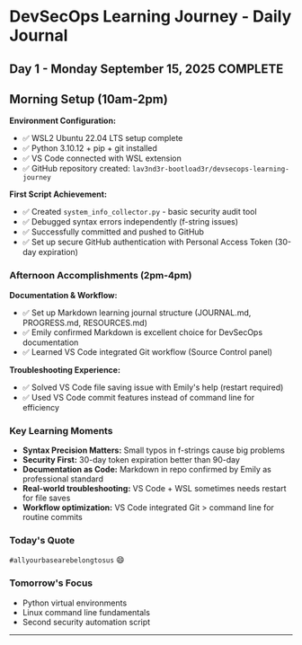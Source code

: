 # DevSecOps Learning Journey - Daily Journal

## Day 1 - Monday September 15, 2025 COMPLETE   

## Morning Setup (10am-2pm)
**Environment Configuration:**
- ✅ WSL2 Ubuntu 22.04 LTS setup complete
- ✅ Python 3.10.12 + pip + git installed  
- ✅ VS Code connected with WSL extension
- ✅ GitHub repository created: `lav3nd3r-bootload3r/devsecops-learning-journey`

**First Script Achievement:**
- ✅ Created `system_info_collector.py` - basic security audit tool
- ✅ Debugged syntax errors independently (f-string issues)
- ✅ Successfully committed and pushed to GitHub
- ✅ Set up secure GitHub authentication with Personal Access Token (30-day expiration)

### Afternoon Accomplishments (2pm-4pm)
**Documentation & Workflow:**
- ✅ Set up Markdown learning journal structure (JOURNAL.md, PROGRESS.md, RESOURCES.md)
- ✅ Emily confirmed Markdown is excellent choice for DevSecOps documentation
- ✅ Learned VS Code integrated Git workflow (Source Control panel)

**Troubleshooting Experience:**
- ✅ Solved VS Code file saving issue with Emily's help (restart required)
- ✅ Used VS Code commit features instead of command line for efficiency

### Key Learning Moments
- **Syntax Precision Matters:** Small typos in f-strings cause big problems
- **Security First:** 30-day token expiration better than 90-day  
- **Documentation as Code:** Markdown in repo confirmed by Emily as professional standard
- **Real-world troubleshooting:** VS Code + WSL sometimes needs restart for file saves
- **Workflow optimization:** VS Code integrated Git > command line for routine commits

### Today's Quote
`#allyourbasearebelongtosus` 😄

### Tomorrow's Focus
- Python virtual environments
- Linux command line fundamentals  
- Second security automation script

---